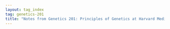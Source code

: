 ```yaml
---
layout: tag_index
tag: genetics-201
title: "Notes from Genetics 201: Principles of Genetics at Harvard Medical School"
---
```



